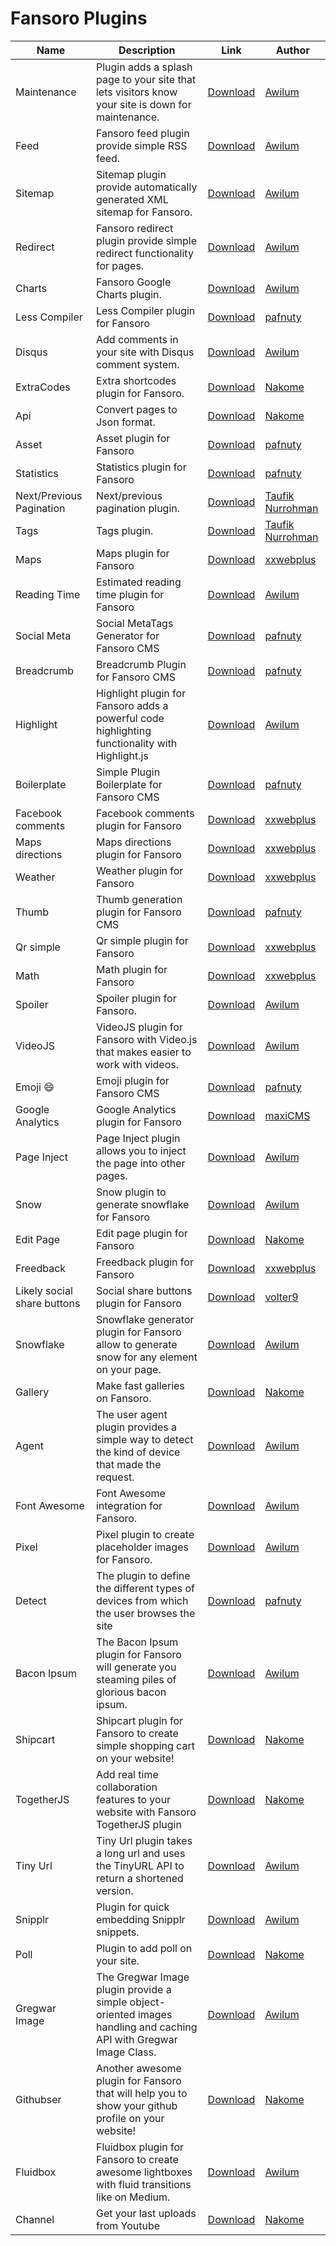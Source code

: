 # Fansoro Plugins

| Name | Description | Link | Author |
| -----|-------------|-----|-----|
| Maintenance | Plugin adds a splash page to your site that lets visitors know your site is down for maintenance. |[Download](https://github.com/fansoro/fansoro-plugin-maintenance/releases/latest) | [Awilum](https://github.com/Awilum) |
| Feed | Fansoro feed plugin provide simple RSS feed. |[Download](https://github.com/fansoro/fansoro-plugin-feed/releases/latest) | [Awilum](https://github.com/Awilum) |
| Sitemap | Sitemap plugin provide automatically generated XML sitemap for Fansoro. |[Download](https://github.com/fansoro/fansoro-plugin-sitemap/releases/latest) | [Awilum](https://github.com/Awilum) |
| Redirect | Fansoro redirect plugin provide simple redirect functionality for pages. |[Download](https://github.com/fansoro/fansoro-plugin-redirect/releases/latest) | [Awilum](https://github.com/Awilum) |
| Charts | Fansoro Google Charts plugin. |[Download](https://github.com/fansoro/fansoro-plugin-charts/releases/latest) | [Awilum](https://github.com/Awilum) |
| Less Compiler | Less Compiler plugin for Fansoro |[Download](https://github.com/pafnuty-fansoro-plugins/fansoro-plugin-less/releases/latest) | [pafnuty](https://github.com/pafnuty) |
| Disqus | Add comments in your site with Disqus comment system. |[Download](https://github.com/fansoro/fansoro-plugin-disqus/releases/latest) | [Awilum](https://github.com/Awilum) |
| ExtraCodes | Extra shortcodes plugin for Fansoro. |[Download](https://github.com/nakome/morfy-plugins-extra) | [Nakome](https://github.com/nakome) |
| Api | Convert pages to Json format. |[Download](https://github.com/nakome/morfy-Api-plugin/archive/master.zip) | [Nakome](https://github.com/nakome) |
| Asset | Asset plugin for Fansoro |[Download](https://github.com/pafnuty-fansoro-plugins/fansoro-plugin-asset/releases/latest) | [pafnuty](https://github.com/pafnuty) |
| Statistics | Statistics plugin for Fansoro |[Download](https://github.com/pafnuty-fansoro-plugins/fansoro-plugin-statistics/releases/latest) | [pafnuty](https://github.com/pafnuty) |
| Next/Previous Pagination | Next/previous pagination plugin. |[Download](https://github.com/tovic/nextprev-plugin-for-morfy/releases/latest) | [Taufik Nurrohman](http://latitudu.com) |
| Tags | Tags plugin. |[Download](https://github.com/tovic/tags-plugin-for-morfy/releases/latest) | [Taufik Nurrohman](http://latitudu.com) |
| Maps | Maps plugin for Fansoro |[Download](http://www.xxwebplus.eu/plugin/maps) | [xxwebplus](http://forum.morfy.org/profile/4/xxwebplus) |
| Reading Time | Estimated reading time plugin for Fansoro |[Download](https://github.com/fansoro/fansoro-plugin-reading-time) | [Awilum](https://github.com/Awilum) |
| Social Meta | Social MetaTags Generator for Fansoro CMS |[Download](https://github.com/pafnuty-fansoro-plugins/fansoro-plugin-socialmeta/releases/latest) | [pafnuty](https://github.com/pafnuty) |
| Breadcrumb | Breadcrumb Plugin for Fansoro CMS |[Download](https://github.com/pafnuty-fansoro-plugins/fansoro-plugin-breadcrumb/releases/latest) | [pafnuty](https://github.com/pafnuty) |
| Highlight | Highlight plugin for Fansoro adds a powerful code highlighting functionality with Highlight.js |[Download](https://github.com/fansoro/fansoro-plugin-highlight) | [Awilum](https://github.com/Awilum) |
| Boilerplate | Simple Plugin Boilerplate for Fansoro CMS |[Download](https://github.com/pafnuty-fansoro-plugins/fansoro-plugin-boilerplate/releases/latest) | [pafnuty](https://github.com/pafnuty) |
| Facebook comments | Facebook comments plugin for Fansoro |[Download](http://www.xxwebplus.eu/plugin/facebook-comments) | [xxwebplus](http://forum.morfy.org/profile/4/xxwebplus) |
| Maps directions | Maps directions plugin for Fansoro |[Download](http://www.xxwebplus.eu/plugin/maps-directions) | [xxwebplus](http://forum.morfy.org/profile/4/xxwebplus) |
| Weather | Weather plugin for Fansoro |[Download](http://www.xxwebplus.eu/plugin/weather) | [xxwebplus](http://forum.morfy.org/profile/4/xxwebplus) |
| Thumb | Thumb generation plugin for Fansoro CMS |[Download](https://github.com/pafnuty-fansoro-plugins/fansoro-plugin-thumb/releases/latest) | [pafnuty](https://github.com/pafnuty) |
| Qr simple | Qr simple plugin for Fansoro |[Download](http://www.xxwebplus.eu/plugin/qr-simple) | [xxwebplus](http://forum.morfy.org/profile/4/xxwebplus) |
| Math | Math plugin for Fansoro |[Download](http://www.xxwebplus.eu/plugin/math) | [xxwebplus](http://forum.morfy.org/profile/4/xxwebplus) |
| Spoiler | Spoiler plugin for Fansoro. |[Download](https://github.com/fansoro/fansoro-plugin-spoiler) | [Awilum](https://github.com/Awilum) |
| VideoJS | VideoJS plugin for Fansoro with Video.js that makes easier to work with videos. |[Download](https://github.com/fansoro/fansoro-plugin-videojs) | [Awilum](https://github.com/Awilum) |
| Emoji :smile: | Emoji plugin for Fansoro CMS |[Download](https://github.com/pafnuty-fansoro-plugins/fansoro-plugin-emoji/releases/latest) | [pafnuty](https://github.com/pafnuty) |
| Google Analytics | Google Analytics plugin for Fansoro |[Download](https://github.com/maxisoft-fansoro-plugins/google-analytics) | [maxiCMS](https://github.com/maxicms) |
| Page Inject | Page Inject plugin allows you to inject the page into other pages. |[Download](https://github.com/fansoro/fansoro-plugin-page-inject) | [Awilum](https://github.com/Awilum) |
| Snow | Snow plugin to generate snowflake for Fansoro |[Download](https://github.com/fansoro/fansoro-plugin-snow) | [Awilum](https://github.com/Awilum) |
| Edit Page | Edit page plugin for Fansoro |[Download](https://github.com/nakome/morfy-edit-plugin) | [Nakome](https://github.com/nakome) |
| Freedback | Freedback plugin for Fansoro |[Download](http://www.xxwebplus.eu/plugin/freedback) | [xxwebplus](http://forum.morfy.org/profile/4/xxwebplus) |
| Likely social share buttons | Social share buttons plugin for Fansoro |[Download](https://github.com/volter9/morfy-plugin-likely/releases) | [volter9](http://volter9.github.io) |
| Snowflake | Snowflake generator plugin for Fansoro allow to generate snow for any element on your page. |[Download](https://github.com/fansoro/fansoro-plugin-snowflake) | [Awilum](https://github.com/Awilum) |
| Gallery | Make fast galleries on Fansoro. |[Download](https://github.com/nakome/morfy-gallery-plugin) | [Nakome](https://github.com/nakome) |
| Agent | The user agent plugin provides a simple way to detect the kind of device that made the request. |[Download](https://github.com/fansoro/fansoro-plugin-agent) | [Awilum](https://github.com/Awilum) |
| Font Awesome | Font Awesome integration for Fansoro. |[Download](https://github.com/fansoro/fansoro-plugin-font-awesome) | [Awilum](https://github.com/Awilum) |
| Pixel | Pixel plugin to create placeholder images for Fansoro. |[Download](https://github.com/fansoro/fansoro-plugin-pixel) | [Awilum](https://github.com/Awilum) |
| Detect | The plugin to define the different types of devices from which the user browses the site |[Download](https://github.com/pafnuty-fansoro-plugins/fansoro-plugin-detect/releases/latest) | [pafnuty](https://github.com/pafnuty) |
| Bacon Ipsum | The Bacon Ipsum plugin for Fansoro will generate you steaming piles of glorious bacon ipsum. |[Download](https://github.com/fansoro/fansoro-plugin-bacon-ipsum) | [Awilum](https://github.com/Awilum) |
| Shipcart | Shipcart plugin for Fansoro to create simple shopping cart on your website! |[Download](https://github.com/nakome/fansoro-shipcart-plugin) | [Nakome](https://github.com/nakome) |
| TogetherJS | Add real time collaboration features to your website with Fansoro TogetherJS plugin |[Download](https://github.com/nakome/fansoro-togetherjs-plugin) | [Nakome](https://github.com/nakome) |
| Tiny Url | Tiny Url plugin takes a long url and uses the TinyURL API to return a shortened version. |[Download](https://github.com/fansoro/fansoro-plugin-tiny-url) | [Awilum](https://github.com/Awilum) |
| Snipplr | Plugin for quick embedding Snipplr snippets. |[Download](https://github.com/fansoro/fansoro-plugin-snipplr) | [Awilum](https://github.com/Awilum) |
| Poll | Plugin to add poll on your site. |[Download](https://github.com/nakome/fansoro-poll-plugin) | [Nakome](https://github.com/nakome) |
| Gregwar Image | The Gregwar Image plugin provide a simple object-oriented images handling and caching API with Gregwar Image Class. |[Download](https://github.com/fansoro/fansoro-plugin-gregwar-image) | [Awilum](https://github.com/Awilum) |
| Githubser | Another awesome plugin for Fansoro that will help you to show your github profile on your website! |[Download](https://github.com/nakome/morfy-githubser-plugin) | [Nakome](https://github.com/nakome) |
| Fluidbox | Fluidbox plugin for Fansoro to create awesome lightboxes with fluid transitions like on Medium. |[Download](https://github.com/fansoro/fansoro-plugin-fluidbox) | [Awilum](https://github.com/Awilum) |
| Channel | Get your last uploads from Youtube |[Download](https://github.com/nakome/morfy-channel-plugin) | [Nakome](https://github.com/nakome) |
